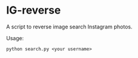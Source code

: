 # IG-reverse
A script to reverse image search Instagram photos.

Usage:

	python search.py <your username>
